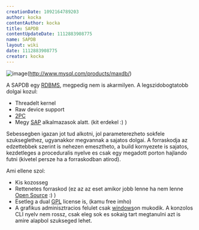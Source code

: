 ```yaml
---
creationDate: 1092164789203 
author: kocka 
contentAuthor: kocka 
title: SAPDB 
contentUpdateDate: 1112883908775 
name: SAPDB 
layout: wiki 
date: 1112883908775 
creator: kocka 
---
```

![image](http://dev.mysql.com/common/logos/maxdb-by-mysql-80x47.png)(http://www.mysql.com/products/maxdb/)

A SAPDB egy [RDBMS](RDBMS.html), megpedig nem is akarmilyen. A legszidobogtatobb dolgai kozul:

*   Threadelt kernel
*   Raw device support
*   [2PC](2PC.html)
*   Megy [SAP](SAP.html) alkalmazasok alatt. (kit erdekel :) )



Sebessegben igazan jot tud alkotni, jol parameterezheto sokfele szukseglethez, ugyanakkor megvannak a sajatos dolgai. A forraskodja az edzettebbek szerint is nehezen emesztheto, a build kornyezete is sajatos, kezdetleges a proceduralis nyelve es csak egy megadott porton hajlando futni (kivetel persze ha a forraskodban atirod).



Ami ellene szol:
*   Kis kozosseg
*   Rettenetes forraskod (ez az az eset amikor jobb lenne ha nem lenne [Open Source](Open%20Source.html) :) )
*   Esetleg a dual [GPL](GPL.html) license is, (kamu free imho)
*   A grafikus adminisztracios felulet csak [windows](Windows.html)on mukodik. A konzolos CLI nyelv nem rossz, csak eleg sok es sokaig tart megtanulni azt is amire alapbol szukseged lehet.
